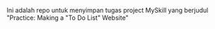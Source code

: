 Ini adalah repo untuk menyimpan tugas project MySkill yang berjudul "Practice: Making a "To Do List" Website"
